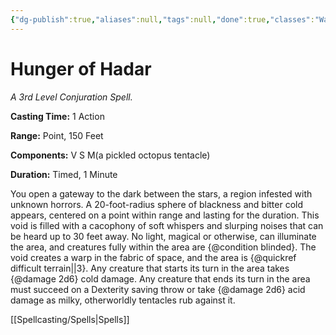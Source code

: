 ```yaml
---
{"dg-publish":true,"aliases":null,"tags":null,"done":true,"classes":"Warlock,","spellLevel":3,"school":"Conjuration","source":"PHB","permalink":"/spells/hunger-of-hadar/","dgHomeLink":false,"dgPassFrontmatter":true}
---
```


# Hunger of Hadar
*A 3rd Level Conjuration Spell.*

**Casting Time:** 1 Action

**Range:** Point, 150 Feet

**Components:** V S M(a pickled octopus tentacle)

**Duration:** Timed, 1 Minute

You open a gateway to the dark between the stars, a region infested with unknown horrors. A 20-foot-radius sphere of blackness and bitter cold appears, centered on a point within range and lasting for the duration. This void is filled with a cacophony of soft whispers and slurping noises that can be heard up to 30 feet away. No light, magical or otherwise, can illuminate the area, and creatures fully within the area are {@condition blinded}.
The void creates a warp in the fabric of space, and the area is {@quickref difficult terrain||3}. Any creature that starts its turn in the area takes {@damage 2d6} cold damage. Any creature that ends its turn in the area must succeed on a Dexterity saving throw or take {@damage 2d6} acid damage as milky, otherworldly tentacles rub against it.

[[Spellcasting/Spells|Spells]]